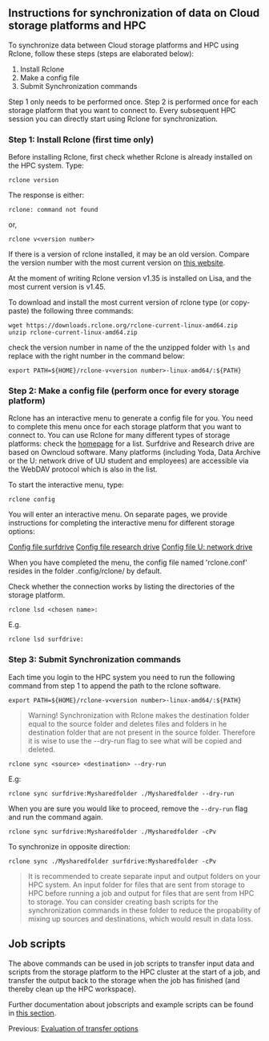 
## Instructions for synchronization of data on Cloud storage platforms and HPC 

To synchronize data between Cloud storage platforms and HPC using Rclone, follow these steps (steps are elaborated below):

1. Install Rclone
2. Make a config file
3. Submit Synchronization commands

Step 1 only needs to be performed once. Step 2 is performed once for each storage platform that you want to connect to. Every subsequent HPC session you can directly start using Rclone for synchronization.

### Step 1: Install Rclone (first time only)

Before installing Rclone, first check whether Rclone is already installed on the HPC system. Type:

```
rclone version
```

The response is either:

```
rclone: command not found
```
or,

```
rclone v<version number>
```
If there is a version of rclone installed, it may be an old version. Compare the version number with the most current version on [this website](https://rclone.org/downloads/).

At the moment of writing Rclone version v1.35 is installed on Lisa, and the most current version is v1.45.

To download and install the most current version of rclone type (or copy-paste) the following three commands:

```
wget https://downloads.rclone.org/rclone-current-linux-amd64.zip
unzip rclone-current-linux-amd64.zip
```

check the version number in name of the the unzipped folder with `ls` and replace <version number> with the right number in the command below:

```
export PATH=${HOME}/rclone-v<version number>-linux-amd64/:${PATH}
```


### Step 2:  Make a config file (perform once for every storage platform)

Rclone has an interactive menu to generate a config file for you. You need to complete this menu once for each storage platform that you want to connect to. You can use Rclone for many different types of storage platforms: check the [homepage](https://rclone.org/) for a list. Surfdrive and Research drive are based on Owncloud software. Many platforms (including Yoda, Data Archive or the U: network drive of UU student and employees) are accessible via the WebDAV protocol which is also in the list. 

To start the interactive menu, type:

```
rclone config
```

You will enter an interactive menu. On separate pages, we provide instructions for completing the interactive menu for different storage options:

[Config file surfdrive](./sd.md)
[Config file research drive](./rd.md)
[Config file U: network drive](./udrive)

When you have completed the menu, the config file named 'rclone.conf' resides in the folder .config/rclone/ by default.

Check whether the connection works by listing the directories of the storage platform.

```
rclone lsd <chosen name>:
```
E.g.

```
rclone lsd surfdrive:
```

### Step 3: Submit Synchronization commands

Each time you login to the HPC system you need to run the following command from step 1 to append the path to the rclone software.

```
export PATH=${HOME}/rclone-v<version number>-linux-amd64/:${PATH}
```

> Warning! Synchronization with Rclone makes the destination folder equal to the source folder and deletes files and folders in he destination folder that are not present in the source folder. Therefore it is wise to use the --dry-run flag to see what will be copied and deleted. 

```
rclone sync <source> <destination> --dry-run
```
E.g:
```
rclone sync surfdrive:Mysharedfolder ./Mysharedfolder --dry-run
```
When you are sure you would like to proceed, remove the `--dry-run` flag and run the command again.

```
rclone sync surfdrive:Mysharedfolder ./Mysharedfolder -cPv
```
To synchronize in opposite direction: 

```
rclone sync ./Mysharedfolder surfdrive:Mysharedfolder -cPv
```
>It is recommended to create separate input and output folders on your HPC system. An input folder for files that are sent from storage to HPC before running a job and output for files that are sent from HPC to storage. You can consider creating bash scripts for the synchronization commands in these folder to reduce the propability of mixing up sources and destinations, which would result in data loss.

## Job scripts
The above commands can be used in job scripts to transfer input data and scripts from the storage platform to the HPC cluster at the start of a job, and transfer the output back to the storage when the job has finished (and thereby clean up the HPC workspace).

Further documentation about jobscripts and example scripts can be found in [this section](./jobs.md).

Previous: [Evaluation of transfer options](./Evaluation.md)

